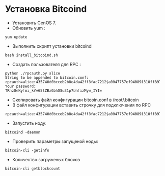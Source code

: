 # Установка Bitcoind
* Установить CenOS 7.
* Обновить yum :
```
yum update
```
* Выполнить скрипт установки bitcoind
```
bash install_bitcoind.sh
```
* Создать пользователя для RPC :
```
python ./rpcauth.py alice
String to be appended to bitcoin.conf:
rpcauth=alice:435740d0bcceb2b8e4da42ff8fac7212$a0047757ef940891310ff8973d32123de52401a327aa3e5278ea42ce44fbda4a
Your password:
TRnz8eKyfmi_kYv65lZBaGbhDSu31p7bhfizMyw_IYI=
```
* Скопировать файл конфигурации bitcoin.conf в /root/.bitcoin
* В файл конфигурации вставить строчку для подключения по RPC
```
rpcauth=alice:435740d0bcceb2b8e4da42ff8fac7212$a0047757ef940891310ff8973d32123de52401a327aa3e5278ea42ce44fbda4a
```
* Запустить ноду:
```
bitcoind -daemon
```
* Проверить параметры запущеной ноды:
```
bitcoin-cli -getinfo
```
* Количество загруженых блоков 
```
bitcoin-cli getblockcount
```

